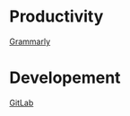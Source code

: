 # Productivity
[Grammarly](https://www.grammarly.com/)

# Developement
[GitLab](https://about.gitlab.com/)

